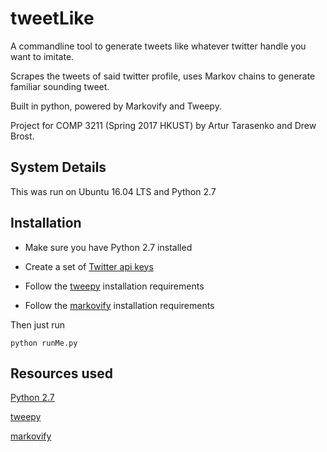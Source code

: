 # tweetLike

A commandline tool to generate tweets like whatever twitter handle you want to imitate.

Scrapes the tweets of said twitter profile, uses Markov chains to generate familiar sounding tweet.

Built in python, powered by Markovify and Tweepy.

Project for COMP 3211 (Spring 2017 HKUST) by Artur Tarasenko and Drew Brost.

## System Details

This was run on Ubuntu 16.04 LTS and Python 2.7

## Installation

* Make sure you have Python 2.7 installed

* Create a set of [Twitter api keys](https://apps.twitter.com)

* Follow the [tweepy](https://github.com/tweepy/tweepy) installation requirements

* Follow the [markovify](https://github.com/jsvine/markovify) installation requirements

Then just run 

```
python runMe.py
```

## Resources used

[Python 2.7](https://www.python.org/downloads/)

[tweepy](https://github.com/tweepy/tweepy)

[markovify](https://github.com/jsvine/markovify)

